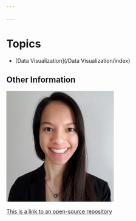 ```yaml
---

---
```

# Topics
- [Data Visualization](/Data Visualization/index)

## Other Information

[![Headshot](pics/Headshot.png)](https://www.linkedin.com/in/cherylngo/ "My LinkedIn Page")

[This is a link to an open-source repository](https://github.com/Cherylngo/jekyll-doc-project)
